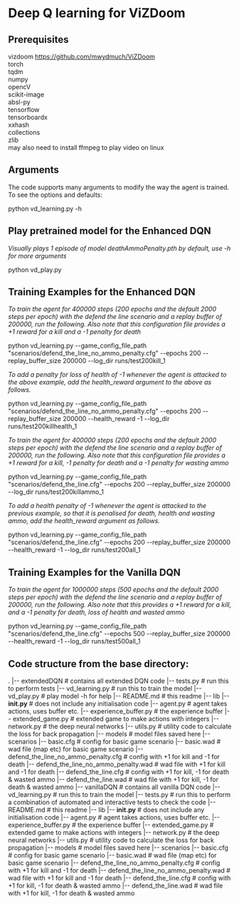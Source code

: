 # Deep Q learning for ViZDoom

## Prerequisites
vizdoom  <https://github.com/mwydmuch/ViZDoom>  
torch  
tqdm  
numpy  
opencV  
scikit-image  
absl-py  
tensorflow  
tensorboardx  
xxhash  
collections  
zlib  
may also need to install ffmpeg to play video on linux

## Arguments

The code supports many arguments to modify the way the agent is trained. To see the options and defaults:

python vd_learning.py -h

## Play pretrained model for the Enhanced DQN

*Visually plays 1 episode of model deathAmmoPenalty.pth by default, use -h for more arguments*

python vd_play.py

## Training Examples for the Enhanced DQN

*To train the agent for 400000 steps (200 epochs and the default 2000 steps per epoch) with the defend the line scenario and a replay buffer of 200000, run the following. Also note that this configuration file provides a +1 reward for a kill and a -1 penalty for death*

python vd_learning.py --game_config_file_path "scenarios/defend_the_line_no_ammo_penalty.cfg" --epochs 200 --replay_buffer_size 200000 --log_dir runs/test200kill_1

*To add a penalty for loss of health of -1 whenever the agent is attacked to the above example, add the health_reward argument to the above as follows.*

python vd_learning.py --game_config_file_path "scenarios/defend_the_line_no_ammo_penalty.cfg" --epochs 200 --replay_buffer_size 200000 --health_reward -1 --log_dir runs/test200killhealth_1

*To train the agent for 400000 steps (200 epochs and the default 2000 steps per epoch) with the defend the line scenario and a replay buffer of 200000, run the following. Also note that this configuration file provides a +1 reward for a kill, -1 penalty for death and a -1 penalty for wasting ammo*

python vd_learning.py --game_config_file_path "scenarios/defend_the_line.cfg" --epochs 200 --replay_buffer_size 200000 --log_dir runs/test200killammo_1

*To add a health penalty of -1 whenever the agent is attacked to the previous example, so that it is penalised for death, health and wasting ammo, add the health_reward argument as follows.*

python vd_learning.py --game_config_file_path "scenarios/defend_the_line.cfg" --epochs 200 --replay_buffer_size 200000 --health_reward -1 --log_dir runs/test200all_1

## Training Examples for the Vanilla DQN

*To train the agent for 1000000 steps (500 epochs and the default 2000 steps per epoch) with the defend the line scenario and a replay buffer of 200000, run the following. Also note that this provides a +1 reward for a kill, and a -1 penalty for death, loss of health and wasted ammo*

python vd_learning.py --game_config_file_path "scenarios/defend_the_line.cfg" --epochs 500 --replay_buffer_size 200000 --health_reward -1 --log_dir runs/test500all_1

## Code structure from the base directory:
.
|-- extendedDQN                                    # contains all extended DQN code
    |-- tests.py                                   # run this to perform tests
    |-- vd_learning.py                             # run this to train the model
    |-- vd_play.py                                 # play model -h for help
    |-- README.md                                  # this readme
    |-- lib
        |-- __init.py__                            # does not include any initialisation code
        |-- agent.py                               # agent takes actions, uses buffer etc.
        |-- experience_buffer.py                   # the experience buffer
        |-- extended_game.py                       # extended game to make actions with integers
        |-- network.py                             # the deep neural networks
        |-- utils.py                               # utility code to calculate the loss for back propagation
    |-- models                                     # model files saved here
    |-- scenarios
        |-- basic.cfg                              # config for basic game scenario
        |-- basic.wad                              # wad file (map etc) for basic game scenario 
        |-- defend_the_line_no_ammo_penalty.cfg    # config with +1 for kill and -1 for death
        |-- defend_the_line_no_ammo_penalty.wad    # wad file with +1 for kill and -1 for death
        |-- defend_the_line.cfg                    # config with +1 for kill, -1 for death & wasted ammo
        |-- defend_the_line.wad                    # wad file with +1 for kill, -1 for death & wasted ammo
|-- vanillaDQN                                     # contains all vanilla DQN code
    |-- vd_learning.py                             # run this to train the model
    |-- tests.py                                   # run this to perform a combination of automated and interactive tests to check the code
    |-- README.md                                  # this readme
    |-- lib
        |-- __init.py__                            # does not include any initialisation code
        |-- agent.py                               # agent takes actions, uses buffer etc.
        |-- experience_buffer.py                   # the experience buffer
        |-- extended_game.py                       # extended game to make actions with integers
        |-- network.py                             # the deep neural networks
        |-- utils.py                               # utility code to calculate the loss for back propagation
    |-- models                                     # model files saved here
    |-- scenarios
        |-- basic.cfg                              # config for basic game scenario
        |-- basic.wad                              # wad file (map etc) for basic game scenario 
        |-- defend_the_line_no_ammo_penalty.cfg    # config with +1 for kill and -1 for death
        |-- defend_the_line_no_ammo_penalty.wad    # wad file with +1 for kill and -1 for death
        |-- defend_the_line.cfg                    # config with +1 for kill, -1 for death & wasted ammo
        |-- defend_the_line.wad                    # wad file with +1 for kill, -1 for death & wasted ammo
